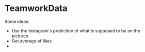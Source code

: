 # TeamworkData

Some ideas: 
  - Use the Instagram's prediction of what is supposed to be on the pictures
  - Get average of likes
  - 
